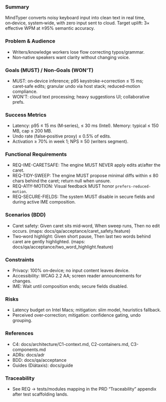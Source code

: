 <!--══════════════════════════════════════════════════
  ╔══════════════════════════════════════════════════════╗
  ║  ░  P R O D U C T   R E Q U I R E M E N T S  ░░░░░░░  ║
  ║                                                      ║
  ║                                                      ║
  ║                                                      ║
  ║                                                      ║
  ║           ╌╌  P L A C E H O L D E R  ╌╌              ║
  ║                                                      ║
  ║                                                      ║
  ║                                                      ║
  ║                                                      ║
  ╚══════════════════════════════════════════════════════╝
    • WHAT ▸ PRD for MindTyper (MVP scope)
    • WHY  ▸ Align teams on MUST/WON'T and success
    • HOW  ▸ Backed by questionnaire, linked to C4/ADR/BDD
-->

### Summary

MindTyper converts noisy keyboard input into clean text in real time,
on‑device, system‑wide, with zero input sent to cloud. Target uplift:
3× effective WPM at ≥95% semantic accuracy.

### Problem & Audience

- Writers/knowledge workers lose flow correcting typos/grammar.
- Non‑native speakers want clarity without changing voice.

### Goals (MUST) / Non‑Goals (WON'T)

- MUST: on‑device inference; p95 keystroke→correction ≤ 15 ms; caret‑safe
  edits; granular undo via host stack; reduced‑motion compliance.
- WON'T: cloud text processing; heavy suggestions UI; collaborative prefs.

### Success Metrics

- Latency: p95 ≤ 15 ms (M‑series), ≤ 30 ms (Intel). Memory: typical ≤
  150 MB, cap ≤ 200 MB.
- Undo rate (false‑positive proxy) ≤ 0.5% of edits.
- Activation ≥ 70% in week 1; NPS ≥ 50 (writers segment).

### Functional Requirements

- REQ-IME-CARETSAFE: The engine MUST NEVER apply edits at/after the caret.
- REQ-TIDY-SWEEP: The engine MUST propose minimal diffs within ≤ 80 chars
  behind the caret; return null when unsure.
- REQ-A11Y-MOTION: Visual feedback MUST honor `prefers-reduced-motion`.
- REQ-SECURE-FIELDS: The system MUST disable in secure fields and during
  active IME composition.

### Scenarios (BDD)

- Caret safety: Given caret sits mid‑word, When sweep runs, Then no edit
  occurs. (maps: docs/qa/acceptance/caret_safety.feature)
- Two‑word highlight: Given short pause, Then last two words behind caret
  are gently highlighted. (maps: docs/qa/acceptance/two_word_highlight.feature)

### Constraints

- Privacy: 100% on‑device; no input content leaves device.
- Accessibility: WCAG 2.2 AA; screen reader announcements for changes.
- IME: Wait until composition ends; secure fields disabled.

### Risks

- Latency budget on Intel Macs; mitigation: slim model, heuristics fallback.
- Perceived over‑correction; mitigation: confidence gating, undo grouping.

### References

- C4: docs/architecture/C1-context.md, C2-containers.md, C3-components.md
- ADRs: docs/adr
- BDD: docs/qa/acceptance
- Guides (Diátaxis): docs/guide

### Traceability

- See REQ → tests/modules mapping in the PRD “Traceability” appendix
  after test scaffolding lands.
